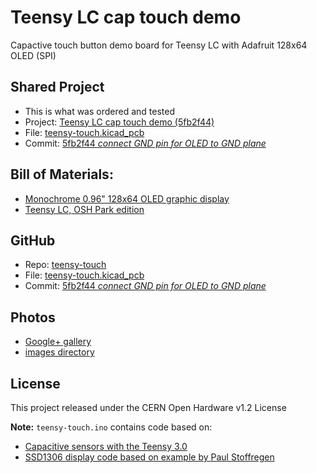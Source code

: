 # Teensy LC cap touch demo
Capactive touch button demo board for Teensy LC with Adafruit 128x64 OLED (SPI)

## Shared Project
* This is what was ordered and tested
* Project: [Teensy LC cap touch demo (5fb2f44)](https://oshpark.com/projects/ro7ypcxO)
* File: [teensy-touch.kicad_pcb](https://github.com/pdp7/teensy-touch/blob/5fb2f44a5e37c01898689bddd4195240e6bf3efe/hardware/teensy-touch.kicad_pcb)
* Commit: [5fb2f44 *connect GND pin for OLED to GND plane*
](https://github.com/pdp7/teensy-touch/commit/5fb2f44a5e37c01898689bddd4195240e6bf3efe)

## Bill of Materials:
* [Monochrome 0.96" 128x64 OLED graphic display](https://www.adafruit.com/product/326)
* [Teensy LC, OSH Park edition](http://store.oshpark.com/products/teensy-lc)

## GitHub
* Repo: [teensy-touch](https://github.com/pdp7/teensy-touch)
* File: [teensy-touch.kicad_pcb](https://github.com/pdp7/teensy-touch/blob/5fb2f44a5e37c01898689bddd4195240e6bf3efe/hardware/teensy-touch.kicad_pcb)
* Commit: [5fb2f44 *connect GND pin for OLED to GND plane*
](https://github.com/pdp7/teensy-touch/commit/5fb2f44a5e37c01898689bddd4195240e6bf3efe)

## Photos
* [Google+ gallery](https://plus.google.com/photos/+DrewFustini/albums/6318204370050037249)
* [images directory](https://github.com/pdp7/teensy-touch/tree/master/images)

## License
This project released under the CERN Open Hardware v1.2 License

**Note:** `teensy-touch.ino` contains code based on:

* [Capacitive sensors with the Teensy 3.0](http://njhurst.com/blog/01356576041)
* [SSD1306 display code based on example by Paul Stoffregen](https://www.pjrc.com/teensy/td_libs_SSD1306.html)
